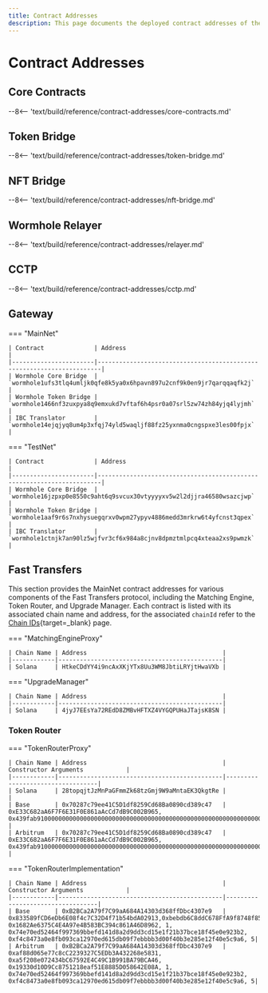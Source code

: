 ```yaml
---
title: Contract Addresses
description: This page documents the deployed contract addresses of the Wormhole contracts on each chain, including Core Contracts, NFTBridge, TokenBridge, and more.
---
```


# Contract Addresses

## Core Contracts

--8<-- 'text/build/reference/contract-addresses/core-contracts.md'

## Token Bridge

--8<-- 'text/build/reference/contract-addresses/token-bridge.md'

## NFT Bridge

--8<-- 'text/build/reference/contract-addresses/nft-bridge.md'

## Wormhole Relayer

--8<-- 'text/build/reference/contract-addresses/relayer.md'

## CCTP

--8<-- 'text/build/reference/contract-addresses/cctp.md'

## Gateway

=== "MainNet"

    | Contract              | Address                                                               |
    |-----------------------|-----------------------------------------------------------------------|
    | Wormhole Core Bridge  | `wormhole1ufs3tlq4umljk0qfe8k5ya0x6hpavn897u2cnf9k0en9jr7qarqqaqfk2j` |
    | Wormhole Token Bridge | `wormhole1466nf3zuxpya8q9emxukd7vftaf6h4psr0a07srl5zw74zh84yjq4lyjmh` |
    | IBC Translator        | `wormhole14ejqjyq8um4p3xfqj74yld5waqljf88fz25yxnma0cngspxe3les00fpjx` |

=== "TestNet"

    | Contract              | Address                                                               |
    |-----------------------|-----------------------------------------------------------------------|
    | Wormhole Core Bridge  | `wormhole16jzpxp0e8550c9aht6q9svcux30vtyyyyxv5w2l2djjra46580wsazcjwp` |
    | Wormhole Token Bridge | `wormhole1aaf9r6s7nxhysuegqrxv0wpm27ypyv4886medd3mrkrw6t4yfcnst3qpex` |
    | IBC Translator        | `wormhole1ctnjk7an90lz5wjfvr3cf6x984a8cjnv8dpmztmlpcq4xteaa2xs9pwmzk` |


## Fast Transfers

This section provides the MainNet contract addresses for various components of the Fast Transfers protocol, including the Matching Engine, Token Router, and Upgrade Manager. Each contract is listed with its associated chain name and address, for the associated `chainId` refer to the [Chain IDs](/docs/build/reference/chain-ids/){target=\_blank} page.

=== "MatchingEngineProxy"

    | Chain Name | Address                                      |
    |------------|----------------------------------------------|
    | Solana     | HtkeCDdYY4i9ncAxXKjYTx8Uu3WM8JbtiLRYjtHwaVXb |

=== "UpgradeManager"

    | Chain Name | Address                                      |
    |------------|----------------------------------------------|
    | Solana     | 4jyJ7EEsYa72REdD8ZMBvHFTXZ4VYGQPUHaJTajsK8SN | 


### Token Router


=== "TokenRouterProxy"

    | Chain Name | Address                                      | Constructor Arguments            |
    |------------|----------------------------------------------|----------------------------------|
    | Solana     | 28topqjtJzMnPaGFmmZk68tzGmj9W9aMntaEK3QkgtRe |                                  |
    | Base       | 0x70287c79ee41C5D1df8259Cd68Ba0890cd389c47   | 0xE33C682aA6F7F6E31F0E861aAcCd7dB9C002B965, 0x439fab9100000000000000000000000000000000000000000000000000000000000000200000000000000000000000000000000000000000000000000000000000000014420e8aa32c31626f7f31d6fcc154eeccd6e6e9cb000000000000000000000000 |
    | Arbitrum   | 0x70287c79ee41C5D1df8259Cd68Ba0890cd389c47   | 0xE33C682aA6F7F6E31F0E861aAcCd7dB9C002B965, 0x439fab9100000000000000000000000000000000000000000000000000000000000000200000000000000000000000000000000000000000000000000000000000000014420e8aa32c31626f7f31d6fcc154eeccd6e6e9cb000000000000000000000000 |

=== "TokenRouterImplementation"

    | Chain Name | Address                                      | Constructor Arguments            |
    |------------|----------------------------------------------|----------------------------------|
    | Base       | 0xB2BCa2A79f7C99aA684A14303d368ffDbc4307e9   | 0x833589fCD6eDb6E08f4c7C32D4f71b54bdA02913,0xbebdb6C8ddC678FfA9f8748f85C815C556Dd8ac6, 0x1682Ae6375C4E4A97e4B583BC394c861A46D8962, 1, 0x74e70ed52464f997369bbefd141d8a2d9dd3cd15e1f21b37bce18f45e0e923b2, 0xf4c8473a0e8fb093ca12970ed615db09f7ebbbb3d00f40b3e285e12f40e5c9a6, 5|
    | Arbitrum   | 0xB2BCa2A79f7C99aA684A14303d368ffDbc4307e9   | 0xaf88d065e77c8cC2239327C5EDb3A432268e5831, 0xa5f208e072434bC67592E4C49C1B991BA79BCA46, 0x19330d10D9Cc8751218eaf51E8885D058642E08A, 1, 0x74e70ed52464f997369bbefd141d8a2d9dd3cd15e1f21b37bce18f45e0e923b2, 0xf4c8473a0e8fb093ca12970ed615db09f7ebbbb3d00f40b3e285e12f40e5c9a6, 5|
